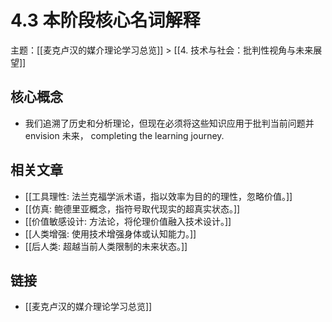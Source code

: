 # 4.3 本阶段核心名词解释

主题：[[麦克卢汉的媒介理论学习总览]] > [[4. 技术与社会：批判性视角与未来展望]]

## 核心概念

- 我们追溯了历史和分析理论，但现在必须将这些知识应用于批判当前问题并 envision 未来， completing the learning journey.

## 相关文章

- [[工具理性: 法兰克福学派术语，指以效率为目的的理性，忽略价值。]]
- [[仿真: 鲍德里亚概念，指符号取代现实的超真实状态。]]
- [[价值敏感设计: 方法论，将伦理价值融入技术设计。]]
- [[人类增强: 使用技术增强身体或认知能力。]]
- [[后人类: 超越当前人类限制的未来状态。]]

## 链接

- [[麦克卢汉的媒介理论学习总览]]

